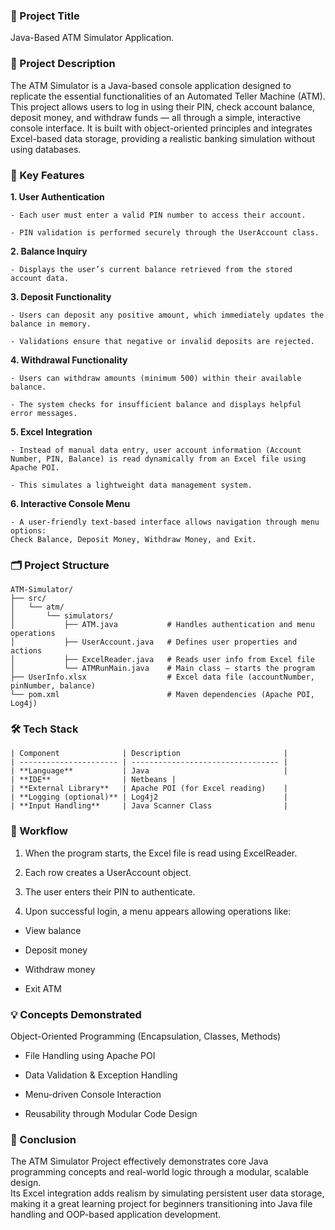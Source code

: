 ### 💼 Project Title

Java-Based ATM Simulator Application.

### 📝 Project Description

The ATM Simulator is a Java-based console application designed to replicate the essential functionalities of an Automated Teller Machine (ATM).  
This project allows users to log in using their PIN, check account balance, deposit money, and withdraw funds — all through a simple, interactive console interface.
It is built with object-oriented principles and integrates Excel-based data storage, providing a realistic banking simulation without using databases.

### 🚀 Key Features

**1. User Authentication**

    - Each user must enter a valid PIN number to access their account.

    - PIN validation is performed securely through the UserAccount class.

**2. Balance Inquiry**

    - Displays the user’s current balance retrieved from the stored account data.

**3. Deposit Functionality**

    - Users can deposit any positive amount, which immediately updates the balance in memory.

    - Validations ensure that negative or invalid deposits are rejected.

**4. Withdrawal Functionality**

    - Users can withdraw amounts (minimum 500) within their available balance.

    - The system checks for insufficient balance and displays helpful error messages.

**5. Excel Integration**

    - Instead of manual data entry, user account information (Account Number, PIN, Balance) is read dynamically from an Excel file using Apache POI.

    - This simulates a lightweight data management system.

**6. Interactive Console Menu**

    - A user-friendly text-based interface allows navigation through menu options:
    Check Balance, Deposit Money, Withdraw Money, and Exit.

### 🗂️ Project Structure

```
ATM-Simulator/
├── src/
│   └── atm/
│       └── simulators/
│           ├── ATM.java           # Handles authentication and menu operations
│           ├── UserAccount.java   # Defines user properties and actions
│           ├── ExcelReader.java   # Reads user info from Excel file
│           └── ATMRunMain.java    # Main class – starts the program
├── UserInfo.xlsx                  # Excel data file (accountNumber, pinNumber, balance)
└── pom.xml                        # Maven dependencies (Apache POI, Log4j)

```

### 🛠️ Tech Stack

```
| Component              | Description                       |
| ---------------------- | --------------------------------- |
| **Language**           | Java                              |
| **IDE**                | Netbeans |
| **External Library**   | Apache POI (for Excel reading)    |
| **Logging (optional)** | Log4j2                            |
| **Input Handling**     | Java Scanner Class                |
```

### 🔹 Workflow

1. When the program starts, the Excel file is read using ExcelReader.

2. Each row creates a UserAccount object.

3. The user enters their PIN to authenticate.

4. Upon successful login, a menu appears allowing operations like:

- View balance

- Deposit money

- Withdraw money

- Exit ATM

### 💡 Concepts Demonstrated

Object-Oriented Programming (Encapsulation, Classes, Methods)

- File Handling using Apache POI

- Data Validation & Exception Handling

- Menu-driven Console Interaction

- Reusability through Modular Code Design

### 🏁 Conclusion

The ATM Simulator Project effectively demonstrates core Java programming concepts and real-world logic through a modular, scalable design.  
Its Excel integration adds realism by simulating persistent user data storage, making it a great learning project for beginners transitioning into Java file handling and OOP-based application development.

